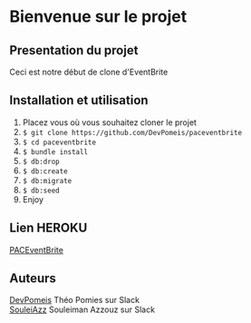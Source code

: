 # Bienvenue sur le projet
## Presentation du projet
Ceci est notre début de clone d'EventBrite
## Installation et utilisation
1. Placez vous où vous souhaitez cloner le projet
2. ```$ git clone https://github.com/DevPomeis/paceventbrite ```
3. ```$ cd paceventbrite```
4. ```$ bundle install```
5. ```$ db:drop```
6. ```$ db:create```
7. ```$ db:migrate```
8. ```$ db:seed```
9. Enjoy
## Lien HEROKU
[PACEventBrite](https://paceventbrite.herokuapp.com/)
## Auteurs
[DevPomeis](https://github.com/DevPomeis) Théo Pomies sur Slack  
[SouleiAzz](https://github.com/SouleiAzz) Souleiman Azzouz sur Slack
